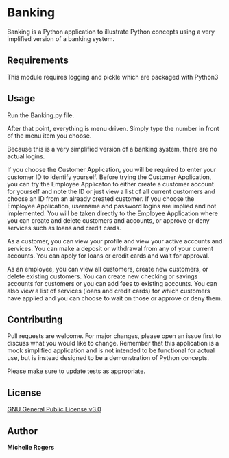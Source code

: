 # Banking

Banking is a Python application to illustrate Python concepts using a very implified version of a banking system.

## Requirements
This module requires logging and pickle which are packaged with Python3

## Usage
Run the Banking.py file.

After that point, everything is menu driven.  Simply type the number in front of the menu item you choose.

Because this is a very simplified version of a banking system, there are no actual logins.

If you choose the Customer Application, you will be required to enter your customer ID to identify yourself.  Before trying the Customer Application, you can try the Employee Applicaton to either create a customer account for yourself and note the ID or just view a list of all current customers and choose an ID from an already created customer.
If you choose the Employee Application, username and password logins are implied and not implemented.  You will be taken directly to the Employee Application where you can create and delete customers and accounts, or approve or deny services such as loans and credit cards.

As a customer, you can view your profile and view your active accounts and services.  You can make a deposit or withdrawal from any of your current accounts.  You can apply for loans or credit cards and wait for approval.

As an employee, you can view all customers, create new customers, or delete existing customers.  You can create new checking or savings accounts for customers or you can add fees to existing accounts.  You can also view a list of services (loans and credit cards) for which customers have applied and you can choose to wait on those or approve or deny them.

## Contributing
Pull requests are welcome. For major changes, please open an issue first to discuss what you would like to change.  Remember that this application is a mock simplified application and is not intended to be functional for actual use, but is instead designed to be a demonstration of Python concepts.

Please make sure to update tests as appropriate.

## License
[GNU General Public License v3.0](https://choosealicense.com/licenses/gpl-3.0/)

## Author
**Michelle Rogers**